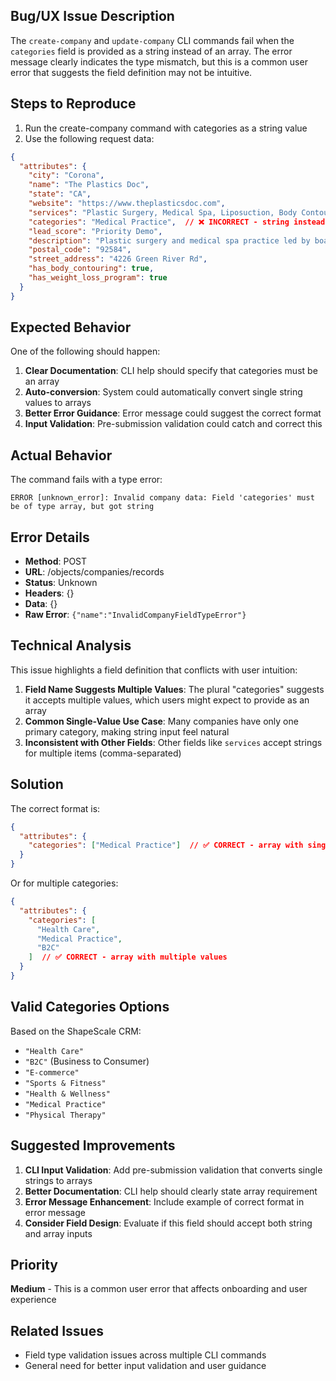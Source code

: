 ## Bug/UX Issue Description

The `create-company` and `update-company` CLI commands fail when the `categories` field is provided as a string instead of an array. The error message clearly indicates the type mismatch, but this is a common user error that suggests the field definition may not be intuitive.

## Steps to Reproduce

1. Run the create-company command with categories as a string value
2. Use the following request data:

```json
{
  "attributes": {
    "city": "Corona",
    "name": "The Plastics Doc",
    "state": "CA",
    "website": "https://www.theplasticsdoc.com",
    "services": "Plastic Surgery, Medical Spa, Liposuction, Body Contouring, Breast Augmentation",
    "categories": "Medical Practice",  // ❌ INCORRECT - string instead of array
    "lead_score": "Priority Demo",
    "description": "Plastic surgery and medical spa practice led by board-certified plastic surgeon Dr. Samuel Salcedo...",
    "postal_code": "92584",
    "street_address": "4226 Green River Rd",
    "has_body_contouring": true,
    "has_weight_loss_program": true
  }
}
```

## Expected Behavior

One of the following should happen:
1. **Clear Documentation**: CLI help should specify that categories must be an array
2. **Auto-conversion**: System could automatically convert single string values to arrays
3. **Better Error Guidance**: Error message could suggest the correct format
4. **Input Validation**: Pre-submission validation could catch and correct this

## Actual Behavior

The command fails with a type error:

```
ERROR [unknown_error]: Invalid company data: Field 'categories' must be of type array, but got string
```

## Error Details

- **Method**: POST
- **URL**: /objects/companies/records
- **Status**: Unknown
- **Headers**: {}
- **Data**: {}
- **Raw Error**: `{"name":"InvalidCompanyFieldTypeError"}`

## Technical Analysis

This issue highlights a field definition that conflicts with user intuition:

1. **Field Name Suggests Multiple Values**: The plural "categories" suggests it accepts multiple values, which users might expect to provide as an array
2. **Common Single-Value Use Case**: Many companies have only one primary category, making string input feel natural
3. **Inconsistent with Other Fields**: Other fields like `services` accept strings for multiple items (comma-separated)

## Solution

The correct format is:

```json
{
  "attributes": {
    "categories": ["Medical Practice"]  // ✅ CORRECT - array with single value
  }
}
```

Or for multiple categories:
```json
{
  "attributes": {
    "categories": [
      "Health Care",
      "Medical Practice", 
      "B2C"
    ]  // ✅ CORRECT - array with multiple values
  }
}
```

## Valid Categories Options

Based on the ShapeScale CRM:
- `"Health Care"`
- `"B2C"` (Business to Consumer)
- `"E-commerce"`
- `"Sports & Fitness"`
- `"Health & Wellness"`
- `"Medical Practice"`
- `"Physical Therapy"`

## Suggested Improvements

1. **CLI Input Validation**: Add pre-submission validation that converts single strings to arrays
2. **Better Documentation**: CLI help should clearly state array requirement
3. **Error Message Enhancement**: Include example of correct format in error message
4. **Consider Field Design**: Evaluate if this field should accept both string and array inputs

## Priority

**Medium** - This is a common user error that affects onboarding and user experience

## Related Issues

- Field type validation issues across multiple CLI commands
- General need for better input validation and user guidance 